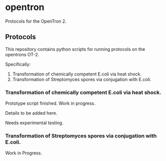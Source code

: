 # opentron
Protocols for the OpenTron 2.

## Protocols
This repository contains python scripts for running protocols on the opentrons OT-2.

Specifically:

1. Transformation of chemically competent E.coli via heat shock.
2. Transformation of Streptomyces spores via conjugation with E.coli.

### Transformation of chemically competent E.coli via heat shock.

Prototype script finished. Work in progress.

Details to be added here.

Needs experimental testing.

### Transformation of Streptomyces spores via conjugation with E.coli.
Work in Progress.

